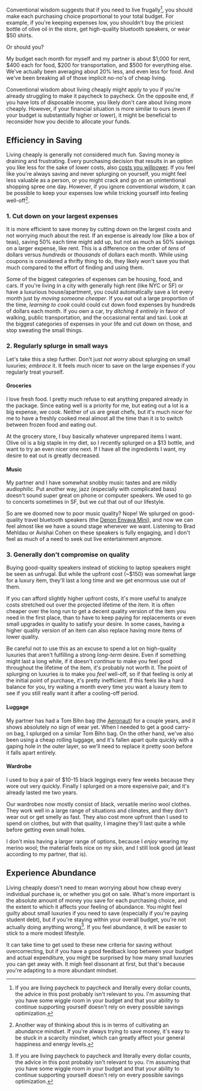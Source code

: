 <!--Hacking Luxury: Feel Rich While Living Cheaply
============-->

Conventional wisdom suggests that if you need to live frugally[^1], you should make each purchasing choice proportional to your total budget. For example, if you're keeping expenses low, you shouldn't buy the priciest bottle of olive oil in the store, get high-quality bluetooth speakers, or wear $50 shirts. 

[^1]: If you are living paycheck to paycheck and literally every dollar counts, the advice in this post probably isn't relevant to you. I'm assuming that you have some wiggle room in your budget and that your ability to continue supporting yourself doesn't rely on every possible savings optimization.

Or should you?

<!--more-->

My budget each month for myself and my partner is about $1,000 for rent, $400 each for food, $200 for transportation, and $500 for everything else. We've actually been averaging about 20% less, and even less for food. And we've been breaking all of those implicit no-no's of cheap living. 

Conventional wisdom about living cheaply might apply to you if you're already struggling to make it paycheck to paycheck. On the opposite end, if you have lots of disposable income, you likely don't care about living more cheaply. However, if your financial situation is more similar to ours (even if your budget is substantially higher or lower), it might be beneficial to reconsider how you decide to allocate your funds.

## Efficiency in Saving

Living cheaply is generally not considered much fun. Saving money is draining and frustrating. Every purchasing decision that results in an option you like less for the sake of lower costs, also [costs you willpower](http://en.wikipedia.org/wiki/Decision_fatigue). If you feel like you're always saving and never splurging on yourself, you might feel less valuable as a person, or you might crack and go on an unintentional shopping spree one day. However, if you ignore conventional wisdom, it can be possible to keep your expenses low while tricking yourself into feeling well-off[^abundance].

[^abundance]: Another way of thinking about this is in terms of cultivating an abundance mindset. If you're always trying to save money, it's easy to be stuck in a scarcity mindset, which can greatly affect your general happiness and energy levels.

### 1. Cut down on your largest expenses
It is more efficient to save money by cutting down on the largest costs and not worrying much about the rest. If an expense is already low (like a box of teas), saving 50% each time might add up, but not as much as 50% savings on a larger expense, like rent. This is a difference on the order of *tens* of dollars versus *hundreds* or *thousands* of dollars each month. While using coupons is considered a thrifty thing to do, they likely won't save you that much compared to the effort of finding and using them.

Some of the biggest categories of expenses can be housing, food, and cars. If you're living in a city with generally high rent (like NYC or SF) or have a luxurious house/apartment, you could automatically save a lot every month just by *moving someone cheaper*. If you eat out a large proportion of the time, *learning to cook* could could cut down food expenses by hundreds of dollars each month. If you own a car, try *ditching it entirely* in favor of walking, public transportation, and the occasional rental and taxi. Look at the biggest categories of expenses in your life and cut down on those, and stop sweating the small things.  

### 2. Regularly splurge in small ways
Let's take this a step further. Don't just *not worry* about splurging on small luxuries; *embrace* it. It feels much nicer to save on the large expenses if you regularly treat yourself.

#### Groceries
I love fresh food. I pretty much refuse to eat anything prepared already in the package. Since eating well is a priority for me, but eating out a lot is a big expense, we cook. Neither of us are great chefs, but it's much nicer for me to have a freshly cooked meal almost all the time than it is to switch between frozen food and eating out. 

At the grocery store, I buy basically whatever unprepared items I want. Olive oil is a big staple in my diet, so I recently splurged on a $13 bottle, and want to try an even nicer one next. If I have all the ingredients I want, my desire to eat out is greatly decreased.

#### Music
My partner and I have somewhat snobby music tastes and are mildly audiophilic. Put another way, jazz (especially with complicated bass) doesn't sound super great on phone or computer speakers. We used to go to concerts sometimes in SF, but we cut that out of our lifestyle. 

 So are we doomed now to poor music quality? Nope! We splurged on good-quality travel bluetooth speakers (the [Denon Envaya Mini](http://www.denon.co.uk/uk/product/bluetooth/bluetoothspeakers/envayamini)), and now we can feel almost like we have a sound stage whenever we want. Listening to Brad Mehldau or Avishai Cohen on these speakers is fully engaging, and I don't feel as much of a need to seek out live entertainment anymore.

### 3. Generally don't compromise on quality

Buying good-quality speakers instead of sticking to laptop speakers might be seen as unfrugal. But while the upfront cost (~$150) was somewhat large for a luxury item, they'll last a long time and we get enormous use out of them.

If you can afford slightly higher upfront costs, it's more useful to analyze costs stretched out over the projected lifetime of the item. It is often cheaper over the long run to get a decent quality version of the item you need in the first place, than to have to keep paying for replacements or even small upgrades in quality to satisfy your desire. In some cases, having a higher quality version of an item can also replace having more items of lower quality.

Be careful not to use this as an excuse to spend a lot on high-quality luxuries that aren't fulfilling a strong *long-term* desire. Even if something might last a long while, if it doesn't *continue* to make you feel good throughout the lifetime of the item, it's probably not worth it. The point of splurging on luxuries is to make you *feel* well-off, so if that feeling is only at the initial point of purchase, it's pretty inefficient. If this feels like a hard balance for you, try waiting a month every time you want a luxury item to see if you still really want it after a cooling-off period.
 
#### Luggage
My partner has had a Tom Bihn bag (the [Aeronaut](http://www.tombihn.com/PROD/TB0906.html)) for a couple years, and it shows absolutely no sign of wear yet. When I needed to get a good carry-on bag, I splurged on a similar Tom Bihn bag. On the other hand, we've also been using a cheap rolling luggage, and it's fallen apart quite quickly with a gaping hole in the outer layer, so we'll need to replace it pretty soon before it falls apart entirely. 
 
#### Wardrobe
I used to buy a pair of $10-15 black leggings every few weeks because they wore out very quickly. Finally I splurged on a more expensive pair, and it's already lasted me two years. 

Our wardrobes now mostly consist of black, versatile merino wool clothes. They work well in a large range of situations and climates, and they don't wear out or get smelly as fast. They also cost more upfront than I used to spend on clothes, but with that quality, I imagine they'll last quite a while before getting even small holes. 

I don't miss having a larger range of options, because I *enjoy* wearing my merino wool; the material feels nice on my skin, and I still look good (at least according to my partner, that is).

## Experience Abundance

Living cheaply doesn't need to mean worrying about how cheap every individual purchase is, or whether you got on sale. What's more important is the absolute amount of money you save for each purchasing choice, and the extent to which it affects your feeling of abundance. You might feel guilty about small luxuries if you need to save (especially if you're paying student debt), but if you're staying within your overall budget, you're not actually doing anything wrong[^1]. If you feel abundance, it will be easier to stick to a more modest lifestyle. 

[^1]: If you need to, you should lower your total budget instead of limiting what you can spend it on.

It can take time to get used to these new criteria for saving without overcorrecting, but if you have a good feedback loop between your budget and actual expenditure, you might be surprised by how many small luxuries you can get away with. It migh feel dissonant at first, but that's because you're adapting to a more abundant mindset. 